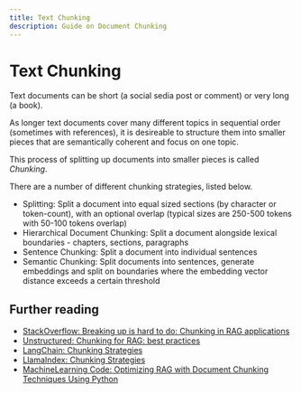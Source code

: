 ```yaml
---
title: Text Chunking
description: Guide on Document Chunking
---
```


# Text Chunking

Text documents can be short (a social sedia post or comment) or very long (a book).

As longer text documents cover many different topics in sequential order (sometimes with references), it is desireable to structure them into smaller pieces that are semantically coherent and focus on one topic.

This process of splitting up documents into smaller pieces is called *Chunking*.

There are a number of different chunking strategies, listed below.

* Splitting: Split a document into equal sized sections (by character or token-count), with an optional overlap (typical sizes are 250-500 tokens with 50-100 tokens overlap)
* Hierarchical Document Chunking: Split a document alongside lexical boundaries - chapters, sections, paragraphs
* Sentence Chunking: Split a document into individual sentences
* Semantic Chunking: Split documents into sentences, generate embeddings and split on boundaries where the embedding vector distance exceeds a certain threshold

## Further reading

- [StackOverflow: Breaking up is hard to do: Chunking in RAG applications](https://stackoverflow.blog/2024/06/06/breaking-up-is-hard-to-do-chunking-in-rag-applications/)
- [Unstructured: Chunking for RAG: best practices](https://unstructured.io/blog/chunking-for-rag-best-practices)
- [LangChain: Chunking Strategies](https://js.langchain.com/docs/concepts/text_splitters/)
- [LlamaIndex: Chunking Strategies](https://docs.llamaindex.ai/en/stable/optimizing/basic_strategies/basic_strategies/)
- [MachineLearning Code: Optimizing RAG with Document Chunking Techniques Using Python](https://github.com/xbeat/Machine-Learning/blob/main/Optimizing%20RAG%20with%20Document%20Chunking%20Techniques%20Using%20Python.md)

